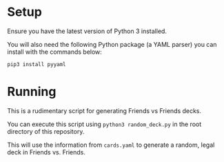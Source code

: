 # Setup
Ensure you have the latest version of Python 3 installed.

You will also need the following Python package (a YAML parser) you can install with the commands below:
```
pip3 install pyyaml
```

# Running
This is a rudimentary script for generating Friends vs Friends decks.

You can execute this script using `python3 random_deck.py` in the root directory of this repository.

This will use the information from `cards.yaml` to generate a random, legal deck in Friends vs. Friends.